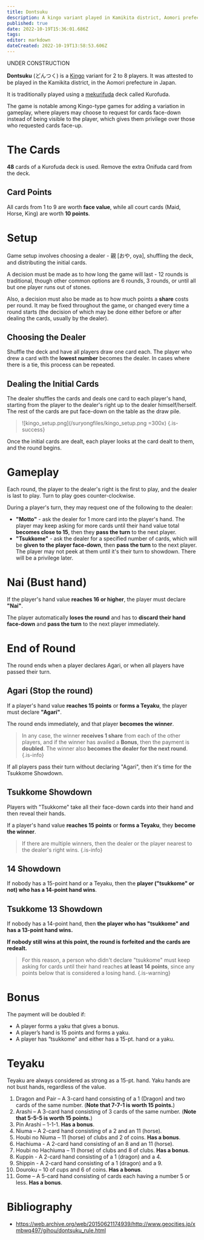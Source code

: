 ```yaml
---
title: Dontsuku
description: A kingo variant played in Kamikita district, Aomori prefecture, Japan.
published: true
date: 2022-10-19T15:36:01.686Z
tags: 
editor: markdown
dateCreated: 2022-10-19T13:58:53.606Z
---
```


UNDER CONSTRUCTION

**Dontsuku** (どんつく) is a [Kingo](/en/hanafuda/games/kingo) variant for 2 to 8 players. It was attested to be played in the Kamikita district, in the Aomori prefecture in Japan.

It is traditionally played using a [mekurifuda](/en/mekurifuda) deck called Kurofuda.

The game is notable among Kingo-type games for adding a variation in gameplay, where players may choose to request for cards face-down instead of being visible to the player, which gives them privilege over those who requested cards face-up.

# The Cards
**48** cards of a Kurofuda deck is used. Remove the extra Onifuda card from the deck.

## Card Points
All cards from 1 to 9 are worth **face value**, while all court cards (Maid, Horse, King) are worth **10 points**.

# Setup
Game setup involves choosing a dealer - 親 [おや, oya], shuffling the deck, and distributing the initial cards.

A decision must be made as to how long the game will last - 12 rounds is traditional, though other common options are 6 rounds, 3 rounds, or until all but one player runs out of stones.

Also, a decision must also be made as to how much points a **share** costs per round. It may be fixed throughout the game, or changed every time a round starts (the decision of which may be done either before or after dealing the cards, usually by the dealer).

## Choosing the Dealer
Shuffle the deck and have all players draw one card each. The player who drew a card with the **lowest number** becomes the dealer. In cases where there is a tie, this process can be repeated.

## Dealing the Initial Cards
The dealer shuffles the cards and deals one card to each player's hand, starting from the player to the dealer's right up to the dealer himself/herself. The rest of the cards are put face-down on the table as the draw pile.

> ![kingo_setup.png](/suryongfiles/kingo_setup.png =300x)
{.is-success}

Once the initial cards are dealt, each player looks at the card dealt to them, and the round begins.

# Gameplay
Each round, the player to the dealer's right is the first to play, and the dealer is last to play. Turn to play goes counter-clockwise.

During a player's turn, they may request one of the following to the dealer:
- **"Motto"** - ask the dealer for 1 more card into the player's hand. The player may keep asking for more cards until their hand value total **becomes close to 15**, then they **pass the turn** to the next player.
- **"Tsukkome"** - ask the dealer for a specified number of cards, which will be **given to the player face-down**, then **pass the turn** to the next player. The player may not peek at them until it's their turn to showdown. There will be a privilege later.

# Nai (Bust hand)
If the player's hand value **reaches 16 or higher**, the player must declare **"Nai"**. 

The player automatically **loses the round** and has to **discard their hand** **face-down** and **pass the turn** to the next player immediately.

# End of Round
The round ends when a player declares Agari, or when all players have passed their turn.

## Agari (Stop the round)
If a player's hand value **reaches 15 points** or **forms a Teyaku**, the player must declare **"Agari"**. 

The round ends immediately, and that player **becomes the winner**.

> In any case, the winner **receives 1 share** from each of the other players, and if the winner has availed a **Bonus**, then the payment is **doubled**. The winner also **becomes the dealer for the next round**.
{.is-info}

If all players pass their turn without declaring "Agari", then it's time for the Tsukkome Showdown.

## Tsukkome Showdown
Players with "Tsukkome" take all their face-down cards into their hand and then reveal their hands.

If a player's hand value **reaches 15 points** or **forms a Teyaku**, they **become the winner**.

> If there are multiple winners, then the dealer or the player nearest to the dealer's right wins.
{.is-info}

## 14 Showdown
If nobody has a 15-point hand or a Teyaku, then the **player ("tsukkome" or not) who has a 14-point hand wins**.

## Tsukkome 13 Showdown
If nobody has a 14-point hand, then **the player who has "tsukkome" and has a 13-point hand wins.**

**If nobody still wins at this point, the round is forfeited and the cards are redealt.**

> For this reason, a person who didn't declare "tsukkome" must keep asking for cards until their hand reaches **at least 14 points**, since any points below that is considered a losing hand.
{.is-warning}

# Bonus
The payment will be doubled if:
-  A player forms a yaku that gives a bonus.
- A player’s hand is 15 points and forms a yaku.
- A player has “tsukkome” and either has a 15-pt. hand or a yaku.


# Teyaku
Teyaku are always considered as strong as a 15-pt. hand. Yaku hands are not bust hands, regardless of the value.
1.	Dragon and Pair – A 3-card hand consisting of a 1 (Dragon) and two cards of the same number. (**Note that 7-7-1 is worth 15 points.**)
2.	Arashi – A 3-card hand consisting of 3 cards of the same number. (**Note that 5-5-5 is worth 15 points.**)
3.	Pin Arashi – 1-1-1. **Has a bonus**.
4.	Niuma – A 2-card hand consisting of a 2 and an 11 (horse).
5.	Houbi no Niuma – 11 (horse) of clubs and 2 of coins. **Has a bonus**.
6.	Hachiuma - A 2-card hand consisting of an 8 and an 11 (horse).
7.	Houbi no Hachiuma – 11 (horse) of clubs and 8 of clubs. **Has a bonus**.
8.	Kuppin - A 2-card hand consisting of a 1 (dragon) and a 4.
9.	Shippin - A 2-card hand consisting of a 1 (dragon) and a 9.
10.	Douroku – 10 of cups and 6 of coins. **Has a bonus**.
11.	Gome – A 5-card hand consisting of cards each having a number 5 or less. **Has a bonus**.


# Bibliography
- https://web.archive.org/web/20150621174939/http://www.geocities.jp/xmbwq497/gihou/dontsuku_rule.html